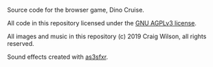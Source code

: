 Source code for the browser game, Dino Cruise.

All code in this repository licensed under the [GNU AGPLv3 license](https://choosealicense.com/licenses/agpl-3.0/).

All images and music in this repository (c) 2019 Craig Wilson, all rights reserved.

Sound effects created with [as3sfxr](https://www.superflashbros.net/as3sfxr/).
